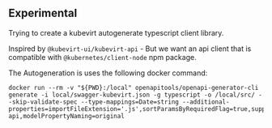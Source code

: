 ## Experimental
Trying to create a kubevirt autogenerate typescript client library.

Inspired by `@kubevirt-ui/kubevirt-api` - But we want an api client that is compatible with `@kubernetes/client-node` npm package.

The Autogeneration is uses the following docker command:
```
docker run --rm -v "${PWD}:/local" openapitools/openapi-generator-cli generate -i local/swagger-kubevirt.json -g typescript -o /local/src/ --skip-validate-spec --type-mappings=Date=string --additional-properties=importFileExtension='.js',sortParamsByRequiredFlag=true,supportsES6=true,platform=node,framework=fetch-api,modelPropertyNaming=original
```



